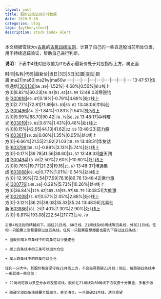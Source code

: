 ```yaml
---
layout: post
title: 股价四线法则实时数据
date: 2020-5-10
categories: blog
tags: [python,stock]
description: stock index alert
---
```



本文根据雪球大v[古泉](https://xueqiu.com/u/7148646888)的[古泉四线法则](https://xueqiu.com/7148646888/130498192)，计算了自己的一些自选股当前所处位置，用于持续追踪验证，帮助自己进行判断。

**说明**：下表中4线对应取值为`红色`表示最新价处于对应指标上方，属正面

时间|名称|代码|最新价|当日|3日|5日|位置|变动|距离|ma21|ma60|ma21w|ma60w
---|---|---|---|---|---|---|---|---
13:47:57|信维通信|[300136](https://xueqiu.com/S/SZ300136)|`56.89`|-1.52%|-4.68%|0.56%|处`3`线上方|0|8.82%|60.23|`56.53`|`51.61`|`43.59`
13:48:03|寒锐钴业|[300618](https://xueqiu.com/S/SZ300618)|`69.47`|0.19%|-0.79%|4.69%|处`2`线上方|0|2.77%|72.81|71.89|`63.83`|`63.02`
13:48:06|中科创达|[300496](https://xueqiu.com/S/SZ300496)|`84.2`|-1.84%|-0.83%|1.54%|处`2`线上方|0|9.99%|88.70|90.42|`78.79`|`58.26`
13:48:17|中科曙光|[603019](https://xueqiu.com/S/SH603019)|`39.81`|0.81%|1.43%|0.48%|处`1`线上方|0|0.15%|42.95|44.13|41.62|`32.59`
13:48:23|诺力股份|[603611](https://xueqiu.com/S/SH603611)|`19.25`|0.00%|1.35%|0.05%|处`1`线上方|0|-6.66%|21.55|21.92|21.03|`18.39`
13:48:31|华友钴业|[603799](https://xueqiu.com/S/SH603799)|`38.31`|-0.88%|3.13%|5.74%|处`1`线上方|0|-0.17%|39.78|41.56|38.60|`34.37`
13:48:33|盛天网络|[300494](https://xueqiu.com/S/SZ300494)|`18.86`|2.50%|2.60%|-10.60%|处`1`线上方|0|0.76%|19.77|21.23|19.16|`15.67`
13:48:37|博通集成|[603068](https://xueqiu.com/S/SH603068)|`68.42`|0.77%|1.01%|-0.54%|处`0`线上方|0|-12.99%|72.54|77.99|76.16|89.76
13:48:42|帝尔激光|[300776](https://xueqiu.com/S/SZ300776)|`140.56`|-0.29%|5.73%|10.26%|处`4`线上方|0|36.84%|`129.62`|`105.33`|`95.97`|`88.79`
13:48:51|大族激光|[002008](https://xueqiu.com/S/SZ002008)|`35.07`|0.57%|2.05%|2.88%|处`0`线上方|0|-3.12%|36.25|38.08|35.33|35.24
13:48:56|兆易创新|[603986](https://xueqiu.com/S/SH603986)|`181.29`|1.40%|1.30%|2.90%|处`1`线上方|0|-8.81%|193.08|222.54|217.73|`170.70`

```
古泉4线法则的精髓如下。抓住21日线、60日线、21周线及60周线等四条线，外加21月线，任何一只股票上涨都要穿过这四条线，任何一只股票要想爆雷也要先下穿过这四条线：

+ 当股价爬上四条线中的两条可以少量建仓

+ 爬上四条线中的三条可以加大仓位

+ 爬上四条线中的四条可以全仓

任何一只大牛，其股价都会坚守在21月线上方，不会轻易跌破21月线；相反，每跌破四条线中一条就减一些仓位：

+ 21周线可做为多空分水岭及警戒线，股价在21周线及60周线下方就要十分慎重，多看少做

+ 跌破全部四条线就要大幅减仓，甚至清仓，一旦跌破21月线，清仓观望
```